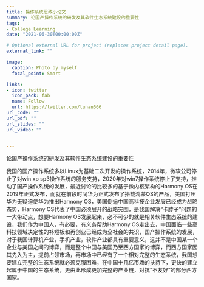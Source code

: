 ```yaml
---
title: 操作系统思政小论文
summary: 论国产操作系统的研发及其软件生态系统建设的重要性
tags:
- College Learning
date: "2021-06-30T00:00:00Z"

# Optional external URL for project (replaces project detail page).
external_link: ""

image:
  caption: Photo by myself
  focal_point: Smart

links:
- icon: twitter
  icon_pack: fab
  name: Follow
  url: https://twitter.com/tunan666
url_code: ""
url_pdf: ""
url_slides: ""
url_video: ""


---
```

论国产操作系统的研发及其软件生态系统建设的重要性



我国的国产操作系统多以Linux为基础二次开发的操作系统，2014年，微软公司停止了对win xp sp3操作系统的服务支持，2020年对win7操作系统停止了支持，推动了国产操作系统的发展，最近讨论的比较多的基于微内核架构的Harmony OS在2019年正式发布，而就在前段时间华为正式发布了搭载鸿蒙OS的产品，美国打压华为无疑迫使华为推出Harmony OS，美国倒逼中国高科技企业发展已经成为战略态势，Harmony OS代表了中国必须展开的战略突围，是我国解决“卡脖子”问题的一大带动点，想要Harmony OS发展起来，必不可少的就是相关软件生态系统的建设，我们作为中国人，有必要，有义务帮助Harmony OS走出去，中国面临一些高科技领域决定性的补短板和再创业已经成为全社会的共识，国产操作系统的发展，对于我国计算机产业，手机产业，软件产业都具有重要意义，这并不是中国某一个企业与美国之间的博弈，而是整个中国与美国乃至西方国家的博弈，而西方国家因其先入为主，提前占领市场，再市场中已经有了一个相对完整的生态系统，我国想要建立完整的生态系统就必须克服困难，在中国十几亿市场的扶持下，更快的建立起属于中国的生态系统，更由此形成更加完整的产业链，对抗“不友好”的部分西方国家。
